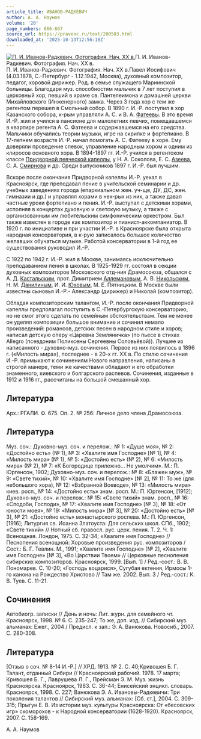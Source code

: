 ```yaml
---
article_title: ИВАНОВ-РАДКЕВИЧ
author: А. А. Наумов
volume: '20'
page_numbers: 666-667
source_url: https://pravenc.ru/text/200503.html
downloaded_at: '2025-10-13T12:56:18Z'
---
```


[![П. И. Иванов-Радкевич. Фотография. Нач. XX в.](https://pravenc.ru/data/737/503/1234/i200.jpg "Кликните для увеличения картинки")](https://pravenc.ru/data/737/503/1234/i400.jpg)П. И. Иванов-Радкевич. Фотография. Нач. XX в.  
П. И. Иванов-Радкевич. Фотография. Нач. XX в.Павел Иосифович (4.03.1878, С.-Петербург - 1.12.1942, Москва), духовный композитор, педагог, хоровой дирижер. Род. в семье служащего Мариинской больницы. Благодаря муз. способностям мальчик в 7 лет поступил в церковный хор, певший в храме св. Пантелеимона и домашней церкви Михайловского (Инженерного) замка. Через 3 года хор с тем же регентом перешел в Смольный собор. В 1890 г. И.-Р. поступил в хор Казанского собора, к-рым управляли А. С. и В. А. [Фатеевы](https://pravenc.ru/text/Фатеевы.html). В это время И.-Р. жил и учился в пансионе для малолетних певчих, помещавшемся в квартире регента А. С. Фатеева и содержавшемся на его средства. Мальчики обучались теории музыки, игре на скрипке и фортепиано. В 17-летнем возрасте И.-Р. начал помогать А. С. Фатееву в хоре. Ему доверяли проведение спевок, управление народным хором и одним из клиросов основного хора. В 1894-1897 гг. И.-Р. учился в регентском классе [Придворной певческой капеллы](<https://pravenc.ru/text/Придворная певческая капелла.html>), у Н. А. Соколова, Е. С. [Азеева](https://pravenc.ru/text/Азеева.html), С. А. [Смирнова](https://pravenc.ru/text/Смирнов.html) и др. Среди выпускников 1897 г. И.-Р. был лучшим.

Вскоре после окончания Придворной капеллы И.-Р. уехал в Красноярск, где преподавал пение в учительской семинарии и др. учебных заведениях города (епархиальном жен. уч-ще, ДУ, ДС, жен. гимназии и др.) и управлял хорами в нек-рых из них, а также давал частные уроки фортепиано и пения. И.-Р. выступал с детскими хорами, исполняя в концертах духовную и светскую музыку, а также с организованным им любительским симфоническим оркестром. Был также известен в городе как композитор и пианист-аккомпаниатор. В 1920 г. по инициативе и при участии И.-Р. в Красноярске была открыта народная консерватория, в к-рую записалось большое количество желавших обучаться музыке. Работой консерватории в 1-й год ее существования руководил И.-Р.

С 1922 по 1942 г. И.-Р. жил в Москве, занимаясь исключительно преподаванием пения в школах. В 1925-1929 гг. состоял в секции духовных композиторов Московского отд-ния Драмосоюза, общался с А. Д. [Кастальским](https://pravenc.ru/text/Кастальским.html), прот. Димитрием [Аллемановым](https://pravenc.ru/text/Аллеманов.html), А. В. [Никольским](https://pravenc.ru/text/Никольским.html), Н. М. [Данилиным](https://pravenc.ru/text/Данилиным.html), И. И. [Юховым](https://pravenc.ru/text/Юховым.html), М. Е. Пятницким. В Москве были известны сыновья И.-Р.- Александр (дирижер) и Николай (композитор).

Обладая композиторским талантом, И.-Р. после окончания Придворной капеллы предполагал поступить в С.-Петербургскую консерваторию, но не смог этого сделать по семейным обстоятельствам. Тем не менее он уделял композиции большое внимание и сочинил немало произведений: романсов, детских песен в народном стиле и хоров; написал детскую оперу «Царевна Земляничка» (по пьесе в стихах Allegro (псевдоним Поликсены Сергеевны Соловьёвой)). Лучшее из написанного - духовно-муз. сочинения. Первое из них появилось в 1896 г. («Милость мира»), последнее - в 20-х гг. XX в. По стилю сочинения И.-Р. примыкают к сочинениям Нового направления, написаны в строгой манере, теми же качествами обладают и его обработки знаменного, киевского и болгарского распевов. Сочинения, изданные в 1912 и 1916 гг., рассчитаны на большой смешанный хор.

## Литература

Арх.: РГАЛИ. Ф. 675. Оп. 2. № 256: Личное дело члена Драмосоюза.

## Литература

Муз. соч.: Духовно-муз. соч. и перелож.: № 1: «Душе моя», № 2: «Достойно есть» (№ 1), № 3: «Хвалите имя Господне» [№ 1], № 4: «Милость мира» (№ 1), № 5: «Достойно есть» (№ 2), № 6: «Милость мира» (№ 2), № 7: «К Богородице прилежно... Не умолчим». М.: П. Юргенсон, 1902; Духовно-муз. соч. и перелож.: № 8: «Блажен муж», № 9: «Свете тихий», № 10: «Хвалите имя Господне» [№ 2], № 11: То же (для небольшого хора), № 12: «Взбранной Воеводе», № 13: «Милость мира» киев. росп., № 14: «Достойно есть» знам. росп. М.: П. Юргенсон, [1912]; Духовно-муз. соч. и перелож.: № 15: «Свете тихий» знам. росп., № 16: «Сподоби, Господи», № 17: «Хвалите имя Господне» [№ 3], № 18: «От юности моея», № 19: «Милость мира» [№ 3], № 20: «Достойно есть» [№ 3], № 21: «Достойно есть» монастырского роспева. М.: П. Юргенсон, [1916]; Литургия св. Иоанна Златоуста: Для сельских школ. СПб., 1902; «Свете тихий» // Нотный сб. правосл. рус. церк. пения. Т. 2. Ч. 1: Всенощная. Лондон, 1975. С. 32-34; «Хвалите имя Господне» // Песнопения всенощной: Хоровые произведения рус. композиторов / Сост.: Б. Г. Тевлин. М., 1991; «Хвалите имя Господне» [№ 2], «Хвалите имя Господне» [№ 3], «Во Царствии Твоем» // Церковные песнопения сибирских композиторов. Красноярск, 1999. [Вып. 1] / Ред.-сост.: В. В. Пономарев. С. 10-20; «Господь воцарися», Сугубая ектения, Ирмосы 1-го канона на Рождество Христово // Там же. 2002. Вып. 3 / Ред.-сост.: К. В. Туев. С. 11-21.

## Сочинения

Автобиогр. записки // День и ночь: Лит. журн. для семейного чт. Красноярск, 1998. № 6. С. 235-247; То же, доп. изд. // Сибирский муз. альманах: Ежег., 2004 / Предисл. к зап.: Э. А. Ванюкова. Новосиб., 2007. С. 280-308.

## Литература

[Отзыв о соч. № 8-14 И.-Р.] // ХРД. 1913. № 2. С. 40;Кривошея Б. Г. Талант, отданный Сибири // Красноярский рабочий. 1978. 17 марта; Кривошея Б. Г., Лаврушева Л. Г., Прейсман Э. М. Муз. жизнь Красноярска. Красноярск, 1983. С. 36-44; Енисейский энцикл. словарь. Красноярск, 1998. С. 227; Ванюкова Э. А. Ивановы-Радкевичи: Три поколения талантов // Сибирский муз. альманах: [Сб. ст.], 2004. С. 309-315; Прыгун Е. В. Из истории муз. культуры Красноярска: От «бесовских игр» скоморохов - к Народной консерватории (1628-1920). Красноярск, 2007. С. 158-169.

А. А. Наумов
